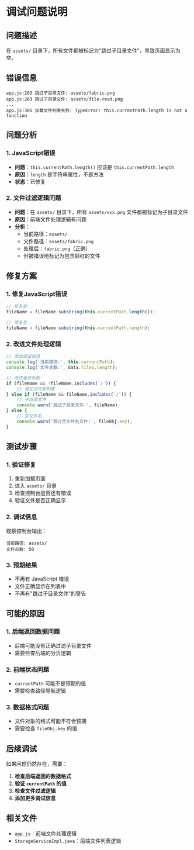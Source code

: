 # 调试问题说明

## 问题描述

在 `assets/` 目录下，所有文件都被标记为"跳过子目录文件"，导致页面显示为空。

## 错误信息

```
app.js:263 跳过子目录文件: assets/fabric.png
app.js:263 跳过子目录文件: assets/file-read.png
...
app.js:305 加载文件列表失败: TypeError: this.currentPath.length is not a function
```

## 问题分析

### 1. **JavaScript错误**
- **问题**：`this.currentPath.length()` 应该是 `this.currentPath.length`
- **原因**：`length` 是字符串属性，不是方法
- **状态**：已修复

### 2. **文件过滤逻辑问题**
- **问题**：在 `assets/` 目录下，所有 `assets/xxx.png` 文件都被标记为子目录文件
- **原因**：前端文件处理逻辑有问题
- **分析**：
  - 当前路径：`assets/`
  - 文件路径：`assets/fabric.png`
  - 处理后：`fabric.png`（正确）
  - 但被错误地标记为包含斜杠的文件

## 修复方案

### 1. **修复JavaScript错误**
```javascript
// 修复前
fileName = fileName.substring(this.currentPath.length());

// 修复后
fileName = fileName.substring(this.currentPath.length);
```

### 2. **改进文件处理逻辑**
```javascript
// 添加调试信息
console.log('当前路径:', this.currentPath);
console.log('文件总数:', data.files.length);

// 改进条件判断
if (fileName && !fileName.includes('/')) {
    // 添加文件到列表
} else if (fileName && fileName.includes('/')) {
    // 子目录文件
    console.warn('跳过子目录文件:', fileName);
} else {
    // 空文件名
    console.warn('跳过空文件名文件:', fileObj.key);
}
```

## 测试步骤

### 1. **验证修复**
1. 重新加载页面
2. 进入 `assets/` 目录
3. 检查控制台是否还有错误
4. 验证文件是否正确显示

### 2. **调试信息**
观察控制台输出：
```
当前路径: assets/
文件总数: 50
```

### 3. **预期结果**
- 不再有 JavaScript 错误
- 文件正确显示在列表中
- 不再有"跳过子目录文件"的警告

## 可能的原因

### 1. **后端返回数据问题**
- 后端可能没有正确过滤子目录文件
- 需要检查后端的分页逻辑

### 2. **前端状态问题**
- `currentPath` 可能不是预期的值
- 需要检查路径导航逻辑

### 3. **数据格式问题**
- 文件对象的格式可能不符合预期
- 需要检查 `fileObj.key` 的值

## 后续调试

如果问题仍然存在，需要：

1. **检查后端返回的数据格式**
2. **验证 `currentPath` 的值**
3. **检查文件过滤逻辑**
4. **添加更多调试信息**

## 相关文件

- `app.js`：前端文件处理逻辑
- `StorageServiceImpl.java`：后端文件列表逻辑 
